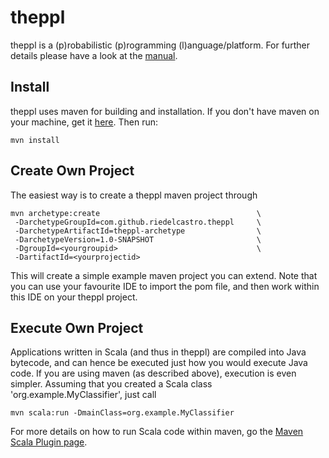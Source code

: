 theppl
==============

theppl is a (p)robabilistic (p)rogramming (l)anguage/platform. For further details please
have a look at the [manual](https://github.com/riedelcastro/riedelcastro-maven-repo/raw/master/snapshots/com/github/riedelcastro/theppl/theppl-manual/0.1.0-SNAPSHOT/theppl-manual-0.1.0-SNAPSHOT.pdf).

Install
--------
theppl uses maven for building and installation. If you don't have maven on your machine,
get it [here](http://maven.apache.org/). Then run:

    mvn install

Create Own Project
------------------
The easiest way is to create a theppl maven project through

    mvn archetype:create                                   \
     -DarchetypeGroupId=com.github.riedelcastro.theppl     \
     -DarchetypeArtifactId=theppl-archetype                \
     -DarchetypeVersion=1.0-SNAPSHOT                       \
     -DgroupId=<yourgroupid>                               \
     -DartifactId=<yourprojectid>

This will create a simple example maven project you can extend. Note that you can use
your favourite IDE to import the pom file, and then work within this IDE on
your theppl project.

Execute Own Project
-------------------
Applications written in Scala (and thus in theppl) are compiled into Java bytecode, and can hence
be executed just how you would execute Java code. If you are using maven (as described above),
execution is even simpler. Assuming that you created a Scala class 'org.example.MyClassifier', just call

    mvn scala:run -DmainClass=org.example.MyClassifier

For more details on how to run Scala code within maven, go the
[Maven Scala Plugin page](http://scala-tools.org/mvnsites/maven-scala-plugin/index.html).



